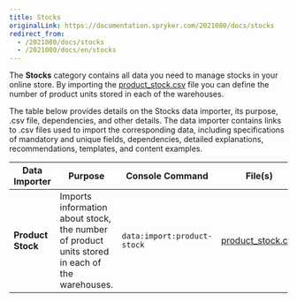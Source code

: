```yaml
---
title: Stocks
originalLink: https://documentation.spryker.com/2021080/docs/stocks
redirect_from:
  - /2021080/docs/stocks
  - /2021080/docs/en/stocks
---
```


The **Stocks** category contains all data you need to manage stocks in your online store. 
By importing the [product_stock.csv](https://documentation.spryker.com/docs/file-details-product-stockcsv) file you can define the number of product units stored in each of the warehouses.

The table below provides details on the Stocks data importer, its purpose, .csv file, dependencies, and other details. The data importer contains links to .csv files used to import the corresponding data, including specifications of mandatory and unique fields, dependencies, detailed explanations, recommendations, templates, and content examples.

| Data Importer | Purpose | Console Command| File(s) | Dependencies |
| --- | --- | --- | --- |--- |
| **Product Stock**   | Imports information about stock, the number of product units stored in each of the warehouses. |`data:import:product-stock` |[product_stock.csv](https://documentation.spryker.com/docs/file-details-product-stockcsv) |<ul><li>[product_concrete.csv](https://documentation.spryker.com/docs/file-details-product-concretecsv)</li><li>[warehouse.csv](https://documentation.spryker.com/docs/file-details-warehousecsv)</li></ul> |
